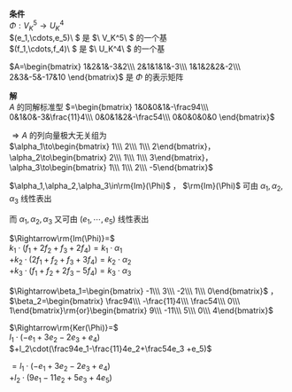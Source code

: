 **条件**    
 $\Phi:V^5_K\longrightarrow U^4_K$     
 $(e_1,\cdots,e_5)\ $ 是 $\ V_K^5\ $ 的一个基    
 $(f_1,\cdots,f_4)\ $ 是 $\ U_K^4\ $ 的一个基    
    
 $A=\begin{bmatrix}    
1&2&1&-3&2\\\     
2&1&1&1&-3\\\     
1&1&2&2&-2\\\     
2&3&-5&-17&10    
\end{bmatrix}$ 是 $\Phi$ 的表示矩阵    
    
**解**    
 $A$ 的同解标准型 $=\begin{bmatrix}    
1&0&0&1&-\frac94\\\     
0&1&0&-3&\frac{11}4\\\     
0&0&1&2&-\frac54\\\     
0&0&0&0&0    
\end{bmatrix}$     
    
 $\Rightarrow A$ 的列向量极大无关组为    
 $\alpha_1\to\begin{bmatrix}    
1\\\ 2\\\ 1\\\ 2\end{bmatrix}，    
\alpha_2\to\begin{bmatrix}    
2\\\ 1\\\ 1\\\ 3\end{bmatrix}，    
\alpha_3\to\begin{bmatrix}    
1\\\ 1\\\ 2\\\ -5\end{bmatrix}$     
    
 $\alpha_1,\alpha_2,\alpha_3\in\rm{Im}(\Phi)$ ， $\rm{Im}(\Phi)$ 可由 $\alpha_1,\alpha_2,\alpha_3$ 线性表出    
    
而 $\alpha_1,\alpha_2,\alpha_3$ 又可由 $(e_1,\cdots,e_5)$ 线性表出    
    
 $\Rightarrow\rm{Im(\Phi)}=$     
 $k_1\cdot(f_1+2f_2+f_3+2f_4)=k_1\cdot\alpha_1$     
 $+k_2\cdot(2f_1+f_2+f_3+3f_4)=k_2\cdot\alpha_2$     
 $+k_3\cdot(f_1+f_2+2f_3-5f_4)=k_3\cdot\alpha_3$     
    
 $\Rightarrow\beta_1=\begin{bmatrix}    
-1\\\ 3\\\ -2\\\ 1\\\ 0\end{bmatrix}$ ， $\beta_2=\begin{bmatrix}    
\frac94\\\ -\frac{11}4\\\ \frac54\\\ 0\\\ 1\end{bmatrix}\rm{or}\begin{bmatrix}    
9\\\ -11\\\ 5\\\ 0\\\ 4\end{bmatrix}$     
    
 $\Rightarrow\rm{Ker(\Phi)}=$     
 $l_1\cdot(-e_1+3e_2-2e_3+e_4)$     
 $+l_2\cdot(\frac94e_1-\frac{11}4e_2+\frac54e_3    
+e_5)$     
    
 $=l_1\cdot(-e_1+3e_2-2e_3+e_4)$     
 $+l_2\cdot(9e_1-11e_2+5e_3+4e_5)$     
    
    
    
